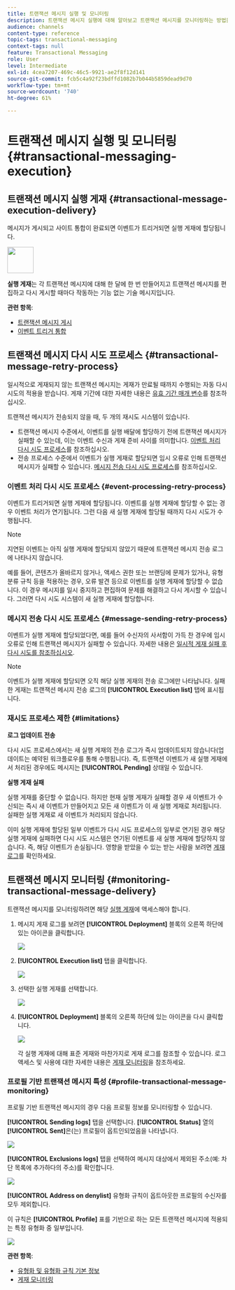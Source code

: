 ```yaml
---
title: 트랜잭션 메시지 실행 및 모니터링
description: 트랜잭션 메시지 실행에 대해 알아보고 트랜잭션 메시지를 모니터링하는 방법을 알아봅니다.
audience: channels
content-type: reference
topic-tags: transactional-messaging
context-tags: null
feature: Transactional Messaging
role: User
level: Intermediate
exl-id: 4cea7207-469c-46c5-9921-ae2f8f12d141
source-git-commit: fcb5c4a92f23bdffd1082b7b044b5859dead9d70
workflow-type: tm+mt
source-wordcount: '740'
ht-degree: 61%

---
```


# 트랜잭션 메시지 실행 및 모니터링 {#transactional-messaging-execution}

## 트랜잭션 메시지 실행 게재 {#transactional-message-execution-delivery}

메시지가 게시되고 사이트 통합이 완료되면 이벤트가 트리거되면 실행 게재에 할당됩니다.

<img src="assets/do-not-localize/icon_concepts.svg" width="60px">

**실행 게재**&#x200B;는 각 트랜잭션 메시지에 대해 한 달에 한 번 만들어지고 트랜잭션 메시지를 편집하고 다시 게시할 때마다 작동하는 기능 없는 기술 메시지입니다.

**관련 항목**:
* [트랜잭션 메시지 게시](../../channels/using/publishing-transactional-message.md#publishing-a-transactional-message)
* [이벤트 트리거 통합](../../channels/using/getting-started-with-transactional-msg.md#integrate-event-trigger)

## 트랜잭션 메시지 다시 시도 프로세스 {#transactional-message-retry-process}

일시적으로 게재되지 않는 트랜잭션 메시지는 게재가 만료될 때까지 수행되는 자동 다시 시도의 적용을 받습니다. 게재 기간에 대한 자세한 내용은 [유효 기간 매개 변수](../../administration/using/configuring-email-channel.md#validity-period-parameters)를 참조하십시오.

트랜잭션 메시지가 전송되지 않을 때, 두 개의 재시도 시스템이 있습니다.

* 트랜잭션 메시지 수준에서, 이벤트를 실행 배달에 할당하기 전에 트랜잭션 메시지가 실패할 수 있는데, 이는 이벤트 수신과 게재 준비 사이를 의미합니다. [이벤트 처리 다시 시도 프로세스](#event-processing-retry-process)를 참조하십시오.
* 전송 프로세스 수준에서 이벤트가 실행 게재로 할당되면 임시 오류로 인해 트랜잭션 메시지가 실패할 수 있습니다. [메시지 전송 다시 시도 프로세스](#message-sending-retry-process)를 참조하십시오.

### 이벤트 처리 다시 시도 프로세스 {#event-processing-retry-process}

이벤트가 트리거되면 실행 게재에 할당됩니다. 이벤트를 실행 게재에 할당할 수 없는 경우 이벤트 처리가 연기됩니다. 그런 다음 새 실행 게재에 할당될 때까지 다시 시도가 수행됩니다.

>[!NOTE]
>
>지연된 이벤트는 아직 실행 게재에 할당되지 않았기 때문에 트랜잭션 메시지 전송 로그에 나타나지 않습니다.

예를 들어, 콘텐츠가 올바르지 않거나, 액세스 권한 또는 브랜딩에 문제가 있거나, 유형 분류 규칙 등을 적용하는 경우, 오류 발견 등으로 이벤트를 실행 게재에 할당할 수 없습니다. 이 경우 메시지를 일시 중지하고 편집하여 문제를 해결하고 다시 게시할 수 있습니다. 그러면 다시 시도 시스템이 새 실행 게재에 할당합니다.

### 메시지 전송 다시 시도 프로세스 {#message-sending-retry-process}

이벤트가 실행 게재에 할당되었다면, 예를 들어 수신자의 사서함이 가득 찬 경우에 임시 오류로 인해 트랜잭션 메시지가 실패할 수 있습니다. 자세한 내용은 [일시적 게재 실패 후 다시 시도를 참조하십시오](../../sending/using/understanding-delivery-failures.md#retries-after-a-delivery-temporary-failure).

>[!NOTE]
>
>이벤트가 실행 게재에 할당되면 오직 해당 실행 게재의 전송 로그에만 나타납니다. 실패한 게재는 트랜잭션 메시지 전송 로그의 **[!UICONTROL Execution list]** 탭에 표시됩니다.

### 재시도 프로세스 제한 {#limitations}

**로그 업데이트 전송**

다시 시도 프로세스에서는 새 실행 게재의 전송 로그가 즉시 업데이트되지 않습니다(업데이트는 예약된 워크플로우를 통해 수행됩니다). 즉, 트랜잭션 이벤트가 새 실행 게재에서 처리된 경우에도 메시지는 **[!UICONTROL Pending]** 상태일 수 있습니다.

**실행 게재 실패**

실행 게재를 중단할 수 없습니다. 하지만 현재 실행 게재가 실패할 경우 새 이벤트가 수신되는 즉시 새 이벤트가 만들어지고 모든 새 이벤트가 이 새 실행 게재로 처리됩니다. 실패한 실행 게재로 새 이벤트가 처리되지 않습니다.

이미 실행 게재에 할당된 일부 이벤트가 다시 시도 프로세스의 일부로 연기된 경우 해당 실행 게재에 실패하면 다시 시도 시스템은 연기된 이벤트를 새 실행 게재에 할당하지 않습니다. 즉, 해당 이벤트가 손실됩니다. 영향을 받았을 수 있는 받는 사람을 보려면 [게재 로그](#monitoring-transactional-message-delivery)를 확인하세요.

## 트랜잭션 메시지 모니터링 {#monitoring-transactional-message-delivery}

트랜잭션 메시지를 모니터링하려면 해당 [실행 게재](#transactional-message-execution-delivery)에 액세스해야 합니다.

1. 메시지 게재 로그를 보려면 **[!UICONTROL Deployment]** 블록의 오른쪽 하단에 있는 아이콘을 클릭합니다.

   ![](assets/message-center_access_logs.png)

1. **[!UICONTROL Execution list]** 탭을 클릭합니다.

   ![](assets/message-center_execution_tab.png)

1. 선택한 실행 게재를 선택합니다.

   ![](assets/message-center_execution_delivery.png)

1. **[!UICONTROL Deployment]** 블록의 오른쪽 하단에 있는 아이콘을 다시 클릭합니다.

   ![](assets/message-center_execution_access_logs.png)

   각 실행 게재에 대해 표준 게재와 마찬가지로 게재 로그를 참조할 수 있습니다. 로그 액세스 및 사용에 대한 자세한 내용은 [게재 모니터링](../../sending/using/monitoring-a-delivery.md)을 참조하세요.

### 프로필 기반 트랜잭션 메시지 특성 {#profile-transactional-message-monitoring}

프로필 기반 트랜잭션 메시지의 경우 다음 프로필 정보를 모니터링할 수 있습니다.

**[!UICONTROL Sending logs]** 탭을 선택합니다. **[!UICONTROL Status]** 열의 **[!UICONTROL Sent]**&#x200B;은(는) 프로필이 옵트인되었음을 나타냅니다.

![](assets/message-center_marketing_sending_logs.png)

**[!UICONTROL Exclusions logs]** 탭을 선택하여 메시지 대상에서 제외된 주소(예: 차단 목록에 추가하다의 주소)를 확인합니다.

![](assets/message-center_marketing_exclusion_logs.png)

**[!UICONTROL Address on denylist]** 유형화 규칙이 옵트아웃한 프로필의 수신자를 모두 제외합니다.

이 규칙은 **[!UICONTROL Profile]** 표를 기반으로 하는 모든 트랜잭션 메시지에 적용되는 특정 유형화 중 일부입니다.

![](assets/message-center_marketing_typology.png)

**관련 항목**:

* [유형화 및 유형화 규칙 기본 정보](../../sending/using/about-typology-rules.md)
* [게재 모니터링](../../sending/using/monitoring-a-delivery.md)
